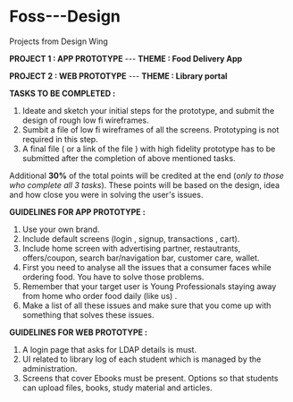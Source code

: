 # Foss---Design
Projects from Design Wing

**PROJECT 1 :   APP PROTOTYPE**
 --- **THEME : Food Delivery App**


**PROJECT 2 :  WEB PROTOTYPE**
 --- **THEME : Library portal**




**TASKS TO BE COMPLETED :**

1. Ideate and sketch your initial steps for the prototype, and submit the design of rough low fi wireframes.
2. Sumbit a file of low fi wireframes of all the screens. Prototyping is not required in this step.
3. A final file ( or a link of the file ) with high fidelity prototype has to be submitted after the completion of above mentioned tasks. 

Additional **30%** of the total points will be credited at the end (*only to those who complete all 3 tasks*). These points will be based on the design, idea and how close you were in solving the user's issues.





**GUIDELINES FOR APP PROTOTYPE :**

1. Use your own brand.
2. Include default screens (login , signup, transactions , cart).
3. Include home screen with advertising partner, restautrants, offers/coupon, search bar/navigation bar, customer care, wallet.
4. First you need to analyse all the issues that a consumer faces while ordering food. You have to solve those problems.
5. Remember that your target user is Young Professionals staying away from home who order food daily (like us) . 
7. Make a list of all these issues and make sure that you come up with something that solves these issues. 




**GUIDELINES FOR WEB PROTOTYPE :** 

1. A login page that asks for LDAP details is must.
2. UI related to library log of each student which is managed by the administration. 
3. Screens that cover Ebooks must be present. Options so that students can upload files, books, study material and articles.


